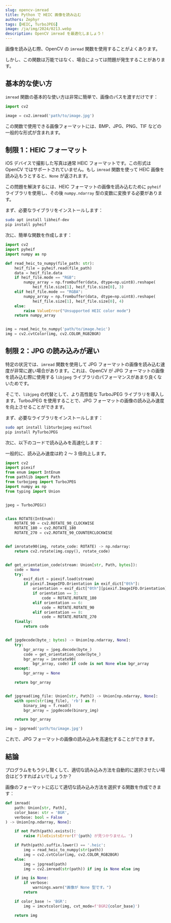 ```yaml
---
slug: opencv-imread
title: Python で HEIC 画像を読み込む
authors: Zephyr
tags: [HEIC, TurboJPEG]
image: /ja/img/2024/0213.webp
description: OpenCV imread を最適化しましょう！
---
```


画像を読み込む際、OpenCV の `imread` 関数を使用することがよくあります。

しかし、この関数は万能ではなく、場合によっては問題が発生することがあります。

<!-- truncate -->

## 基本的な使い方

`imread` 関数の基本的な使い方は非常に簡単で、画像のパスを渡すだけです：

```python
import cv2

image = cv2.imread('path/to/image.jpg')
```

この関数で使用できる画像フォーマットには、BMP、JPG、PNG、TIF などの一般的な形式が含まれます。

## 制限 1：HEIC フォーマット

iOS デバイスで撮影した写真は通常 HEIC フォーマットです。この形式は OpenCV ではサポートされていません。もし `imread` 関数を使って HEIC 画像を読み込もうとすると、`None` が返されます。

この問題を解決するには、HEIC フォーマットの画像を読み込むために `pyheif` ライブラリを使用し、その後 `numpy.ndarray` 型の変数に変換する必要があります。

まず、必要なライブラリをインストールします：

```bash
sudo apt install libheif-dev
pip install pyheif
```

次に、簡単な関数を作成します：

```python
import cv2
import pyheif
import numpy as np

def read_heic_to_numpy(file_path: str):
    heif_file = pyheif.read(file_path)
    data = heif_file.data
    if heif_file.mode == "RGB":
        numpy_array = np.frombuffer(data, dtype=np.uint8).reshape(
            heif_file.size[1], heif_file.size[0], 3)
    elif heif_file.mode == "RGBA":
        numpy_array = np.frombuffer(data, dtype=np.uint8).reshape(
            heif_file.size[1], heif_file.size[0], 4)
    else:
        raise ValueError("Unsupported HEIC color mode")
    return numpy_array


img = read_heic_to_numpy('path/to/image.heic')
img = cv2.cvtColor(img, cv2.COLOR_RGB2BGR)
```

## 制限 2：JPG の読み込みが遅い

特定の状況では、`imread` 関数を使用して JPG フォーマットの画像を読み込む速度が非常に遅い場合があります。これは、OpenCV が JPG フォーマットの画像を読み込む際に使用する `libjpeg` ライブラリのパフォーマンスがあまり良くないためです。

そこで、`libjpeg` の代替として、より高性能な TurboJPEG ライブラリを導入します。TurboJPEG を使用することで、JPG フォーマットの画像の読み込み速度を向上させることができます。

まず、必要なライブラリをインストールします：

```bash
sudo apt install libturbojpeg exiftool
pip install PyTurboJPEG
```

次に、以下のコードで読み込みを高速化します：

一般的に、読み込み速度は約 2 ～ 3 倍向上します。

```python
import cv2
import piexif
from enum import IntEnum
from pathlib import Path
from turbojpeg import TurboJPEG
import numpy as np
from typing import Union


jpeg = TurboJPEG()


class ROTATE(IntEnum):
    ROTATE_90 = cv2.ROTATE_90_CLOCKWISE
    ROTATE_180 = cv2.ROTATE_180
    ROTATE_270 = cv2.ROTATE_90_COUNTERCLOCKWISE


def imrotate90(img, rotate_code: ROTATE) -> np.ndarray:
    return cv2.rotate(img.copy(), rotate_code)


def get_orientation_code(stream: Union[str, Path, bytes]):
    code = None
    try:
        exif_dict = piexif.load(stream)
        if piexif.ImageIFD.Orientation in exif_dict["0th"]:
            orientation = exif_dict["0th"][piexif.ImageIFD.Orientation]
            if orientation == 3:
                code = ROTATE.ROTATE_180
            elif orientation == 6:
                code = ROTATE.ROTATE_90
            elif orientation == 8:
                code = ROTATE.ROTATE_270
    finally:
        return code


def jpgdecode(byte_: bytes) -> Union[np.ndarray, None]:
    try:
        bgr_array = jpeg.decode(byte_)
        code = get_orientation_code(byte_)
        bgr_array = imrotate90(
            bgr_array, code) if code is not None else bgr_array
    except:
        bgr_array = None

    return bgr_array


def jpgread(img_file: Union[str, Path]) -> Union[np.ndarray, None]:
    with open(str(img_file), 'rb') as f:
        binary_img = f.read()
        bgr_array = jpgdecode(binary_img)

    return bgr_array

img = jpgread('path/to/image.jpg')
```

これで、JPG フォーマットの画像の読み込みを高速化することができます。

## 結論

プログラムをもう少し賢くして、適切な読み込み方法を自動的に選択させたい場合はどうすればよいでしょうか？

画像のフォーマットに応じて適切な読み込み方法を選択する関数を作成できます：

```python
def imread(
    path: Union[str, Path],
    color_base: str = 'BGR',
    verbose: bool = False
) -> Union[np.ndarray, None]:

    if not Path(path).exists():
        raise FileExistsError(f'{path} が見つかりません。')

    if Path(path).suffix.lower() == '.heic':
        img = read_heic_to_numpy(str(path))
        img = cv2.cvtColor(img, cv2.COLOR_RGB2BGR)
    else:
        img = jpgread(path)
        img = cv2.imread(str(path)) if img is None else img

    if img is None:
        if verbose:
            warnings.warn("画像が None 型です。")
        return

    if color_base != 'BGR':
        img = imcvtcolor(img, cvt_mode=f'BGR2{color_base}')

    return img
```
